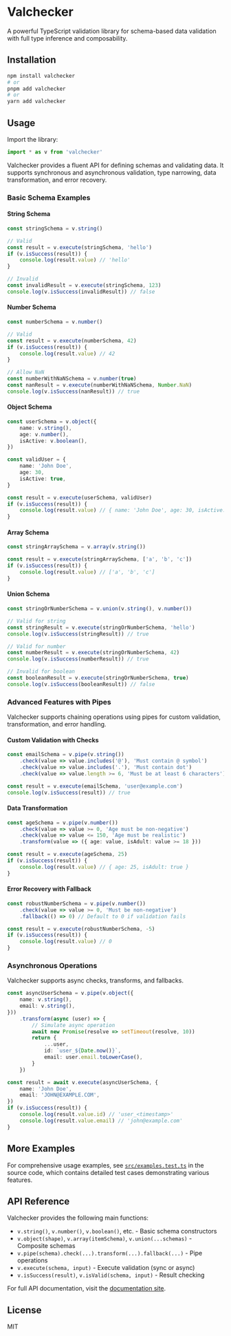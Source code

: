 # Valchecker

A powerful TypeScript validation library for schema-based data validation with full type inference and composability.

## Installation

```bash
npm install valchecker
# or
pnpm add valchecker
# or
yarn add valchecker
```

## Usage

Import the library:

```typescript
import * as v from 'valchecker'
```

Valchecker provides a fluent API for defining schemas and validating data. It supports synchronous and asynchronous validation, type narrowing, data transformation, and error recovery.

### Basic Schema Examples

#### String Schema

```typescript
const stringSchema = v.string()

// Valid
const result = v.execute(stringSchema, 'hello')
if (v.isSuccess(result)) {
	console.log(result.value) // 'hello'
}

// Invalid
const invalidResult = v.execute(stringSchema, 123)
console.log(v.isSuccess(invalidResult)) // false
```

#### Number Schema

```typescript
const numberSchema = v.number()

// Valid
const result = v.execute(numberSchema, 42)
if (v.isSuccess(result)) {
	console.log(result.value) // 42
}

// Allow NaN
const numberWithNaNSchema = v.number(true)
const nanResult = v.execute(numberWithNaNSchema, Number.NaN)
console.log(v.isSuccess(nanResult)) // true
```

#### Object Schema

```typescript
const userSchema = v.object({
	name: v.string(),
	age: v.number(),
	isActive: v.boolean(),
})

const validUser = {
	name: 'John Doe',
	age: 30,
	isActive: true,
}

const result = v.execute(userSchema, validUser)
if (v.isSuccess(result)) {
	console.log(result.value) // { name: 'John Doe', age: 30, isActive: true }
}
```

#### Array Schema

```typescript
const stringArraySchema = v.array(v.string())

const result = v.execute(stringArraySchema, ['a', 'b', 'c'])
if (v.isSuccess(result)) {
	console.log(result.value) // ['a', 'b', 'c']
}
```

#### Union Schema

```typescript
const stringOrNumberSchema = v.union(v.string(), v.number())

// Valid for string
const stringResult = v.execute(stringOrNumberSchema, 'hello')
console.log(v.isSuccess(stringResult)) // true

// Valid for number
const numberResult = v.execute(stringOrNumberSchema, 42)
console.log(v.isSuccess(numberResult)) // true

// Invalid for boolean
const booleanResult = v.execute(stringOrNumberSchema, true)
console.log(v.isSuccess(booleanResult)) // false
```

### Advanced Features with Pipes

Valchecker supports chaining operations using pipes for custom validation, transformation, and error handling.

#### Custom Validation with Checks

```typescript
const emailSchema = v.pipe(v.string())
	.check(value => value.includes('@'), 'Must contain @ symbol')
	.check(value => value.includes('.'), 'Must contain dot')
	.check(value => value.length >= 6, 'Must be at least 6 characters')

const result = v.execute(emailSchema, 'user@example.com')
console.log(v.isSuccess(result)) // true
```

#### Data Transformation

```typescript
const ageSchema = v.pipe(v.number())
	.check(value => value >= 0, 'Age must be non-negative')
	.check(value => value <= 150, 'Age must be realistic')
	.transform(value => ({ age: value, isAdult: value >= 18 }))

const result = v.execute(ageSchema, 25)
if (v.isSuccess(result)) {
	console.log(result.value) // { age: 25, isAdult: true }
}
```

#### Error Recovery with Fallback

```typescript
const robustNumberSchema = v.pipe(v.number())
	.check(value => value >= 0, 'Must be non-negative')
	.fallback(() => 0) // Default to 0 if validation fails

const result = v.execute(robustNumberSchema, -5)
if (v.isSuccess(result)) {
	console.log(result.value) // 0
}
```

### Asynchronous Operations

Valchecker supports async checks, transforms, and fallbacks.

```typescript
const asyncUserSchema = v.pipe(v.object({
	name: v.string(),
	email: v.string(),
}))
	.transform(async (user) => {
		// Simulate async operation
		await new Promise(resolve => setTimeout(resolve, 10))
		return {
			...user,
			id: `user_${Date.now()}`,
			email: user.email.toLowerCase(),
		}
	})

const result = await v.execute(asyncUserSchema, {
	name: 'John Doe',
	email: 'JOHN@EXAMPLE.COM',
})
if (v.isSuccess(result)) {
	console.log(result.value.id) // 'user_<timestamp>'
	console.log(result.value.email) // 'john@example.com'
}
```

## More Examples

For comprehensive usage examples, see [`src/examples.test.ts`](./src/examples.test.ts) in the source code, which contains detailed test cases demonstrating various features.

## API Reference

Valchecker provides the following main functions:

- `v.string()`, `v.number()`, `v.boolean()`, etc. - Basic schema constructors
- `v.object(shape)`, `v.array(itemSchema)`, `v.union(...schemas)` - Composite schemas
- `v.pipe(schema).check(...).transform(...).fallback(...)` - Pipe operations
- `v.execute(schema, input)` - Execute validation (sync or async)
- `v.isSuccess(result)`, `v.isValid(schema, input)` - Result checking

For full API documentation, visit the [documentation site](https://github.com/DevilTea/valchecker/tree/main/docs).

## License

MIT
